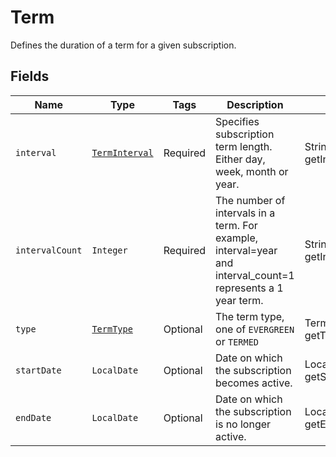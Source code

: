 # Term

Defines the duration of a term for a given subscription.

## Fields

| Name | Type | Tags | Description | Getter |
|  --- | --- | --- | --- | --- |
| `interval` | [`TermInterval`](/doc/models/term-interval.md) | Required | Specifies subscription term length. Either day, week, month or year. | String getInterval() |
| `intervalCount` | `Integer` | Required | The number of intervals in a term. For example, interval=year and interval_count=1 represents a 1 year term. | String getIntervalCount() |
| `type` | [`TermType`](/doc/models/term-type.md) | Optional | The term type, one of `EVERGREEN` or `TERMED` | TermType getType() |
| `startDate` | `LocalDate` | Optional | Date on which the subscription becomes active. | LocalDate getStartDate() |
| `endDate` | `LocalDate` | Optional | Date on which the subscription is no longer active. | LocalDate getEndDate() |

